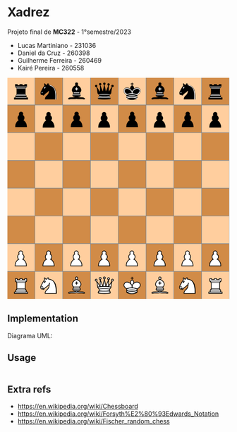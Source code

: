 # Xadrez
Projeto final de **MC322** - 1°semestre/2023
* Lucas Martiniano - 231036
* Daniel da Cruz - 260398
* Guilherme Ferreira - 260469
* Kairé Pereira - 260558

![chessboard](imgs/screenshot.png)

Implementation
-----
Diagrama UML:

Usage
-----
```java

```
Extra refs
-----
  * https://en.wikipedia.org/wiki/Chessboard
  * https://en.wikipedia.org/wiki/Forsyth%E2%80%93Edwards_Notation
  * https://en.wikipedia.org/wiki/Fischer_random_chess
